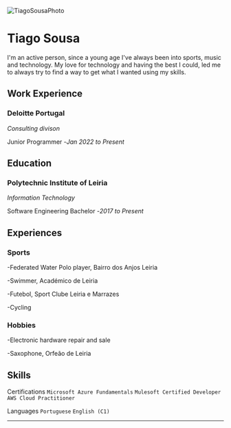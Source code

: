 ![TiagoSousaPhoto](/img/TiagoPhoto.png "TiagoSousaPhoto")
# Tiago Sousa
I'm an active person, since a young age I've always been into sports,
music and technology. My love for technology and having the best I
could, led me to always try to find a way to get what I wanted using
my skills.

## Work Experience

### Deloitte Portugal
_Consulting divison_

Junior Programmer
-_Jan 2022 to Present_

## Education

### Polytechnic Institute of Leiria
_Information Technology_

Software Engineering Bachelor
-_2017 to Present_


## Experiences

### Sports

-Federated Water Polo player, Bairro dos Anjos Leiria

-Swimmer, Académico de Leiria

-Futebol, Sport Clube Leiria e Marrazes

-Cycling

### Hobbies
-Electronic hardware repair and sale

-Saxophone, Orfeão de Leiria


## Skills

Certifications 
`Microsoft Azure Fundamentals`
`Mulesoft Certified Developer` 
`AWS Cloud Practitioner`

Languages 
`Portuguese` 
`English (C1)`


---
